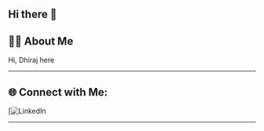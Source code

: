 ## Hi there 👋

<!--
**DhirajDeshmukh8239/DhirajDeshmukh8239** is a ✨ _special_ ✨ repository because its `README.md` (this file) appears on your GitHub profile.

Here are some ideas to get you started:

- 🔭 I’m currently working on ...
- 🌱 I’m currently learning ...
- 👯 I’m looking to collaborate on ...
- 🤔 I’m looking for help with ...
- 💬 Ask me about ...
- 📫 How to reach me: ...
- 😄 Pronouns: ...
- ⚡ Fun fact: ...
-->


## 👨‍💻 About Me

Hi, Dhiraj here

---

## 🌐 Connect with Me:

[![LinkedIn](https://www.linkedin.com/in/dhirajdeshmukh8239/)

---



<!-- Proudly created with GPRM ( https://gprm.itsvg.in ) -->

